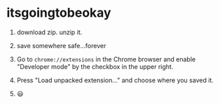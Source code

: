 # itsgoingtobeokay

1. download zip. unzip it.

2. save somewhere safe...forever

3. Go to `chrome://extensions` in the Chrome browser and enable "Developer mode" by the checkbox in the upper right.

4. Press "Load unpacked extension..." and choose where you saved it.

5. 😃
